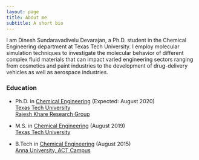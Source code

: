 ```yaml
---
layout: page
title: About me
subtitle: A short bio
---
```


I am Dinesh Sundaravadivelu Devarajan, a Ph.D. student in the Chemical Engineering department at Texas Tech University.  I employ molecular simulation techniques to investigate the molecular behavior of different complex fluid materials that can impact varied engineering sectors ranging from cosmetics and paint industries to the development of drug-delivery vehicles as well as aerospace industries.

### Education

* Ph.D. in [Chemical Engineering](https://www.depts.ttu.edu/che/) (Expected: August 2020)    
  [Texas Tech University](https://www.ttu.edu/)   
  [Rajesh Khare Research Group](http://www.depts.ttu.edu/che/groups/kharegroup/)

* M.S. in [Chemical Engineering](https://www.depts.ttu.edu/che/) (August 2019)  
  [Texas Tech University](https://www.ttu.edu/) 

* B.Tech in [Chemical Engineering](http://chemactech.edu.in/) (August 2015)  
  [Anna University, ACT Campus](https://www.annauniv.edu/act/index.html) 
